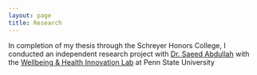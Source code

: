 ```yaml
---
layout: page
title: Research
---
```


In completion of my thesis through the Schreyer Honors College, I conducted an independent research project with [Dr. Saeed Abdullah](http://saeedabdullah.com/) with the [Wellbeing & Health Innovation Lab](https://whilab.org/) at Penn State University
